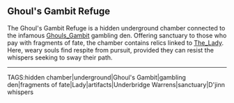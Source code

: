## Ghoul's Gambit Refuge

The Ghoul's Gambit Refuge is a hidden underground chamber connected to the infamous [Ghouls_Gambit](Ghouls_Gambit.md) gambling den. Offering sanctuary to those who pay with fragments of fate, the chamber contains relics linked to [The_Lady](../Gods/The_Lady.md). Here, weary souls find respite from pursuit, provided they can resist the whispers seeking to sway their path.



---

TAGS:hidden chamber|underground|Ghoul's Gambit|gambling den|fragments of fate|Lady|artifacts|Underbridge Warrens|sanctuary|D'jinn whispers
